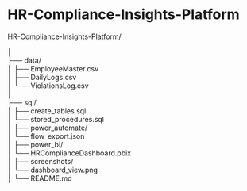 # HR-Compliance-Insights-Platform

HR-Compliance-Insights-Platform/  

│  
├── data/  
│   ├── EmployeeMaster.csv  
│   ├── DailyLogs.csv  
│   └── ViolationsLog.csv  
│  
├── sql/  
│   ├── create_tables.sql  
│   └── stored_procedures.sql  
│
├── power_automate/  
│   └── flow_export.json  
│
├── power_bi/  
│   └── HRComplianceDashboard.pbix   
│
├── screenshots/   
│   └── dashboard_view.png   
│
└── README.md  
